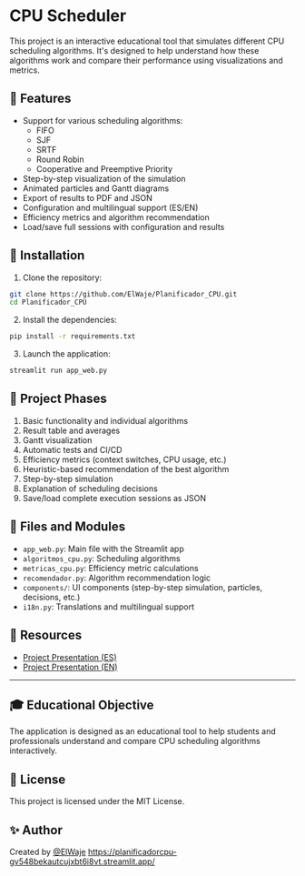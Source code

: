 # CPU Scheduler

This project is an interactive educational tool that simulates different CPU scheduling algorithms. It's designed to help understand how these algorithms work and compare their performance using visualizations and metrics.

## 🔧 Features

- Support for various scheduling algorithms:
  - FIFO
  - SJF
  - SRTF
  - Round Robin
  - Cooperative and Preemptive Priority
- Step-by-step visualization of the simulation
- Animated particles and Gantt diagrams
- Export of results to PDF and JSON
- Configuration and multilingual support (ES/EN)
- Efficiency metrics and algorithm recommendation
- Load/save full sessions with configuration and results

## 🚀 Installation

1. Clone the repository:

```bash
git clone https://github.com/ElWaje/Planificador_CPU.git
cd Planificador_CPU
```

2. Install the dependencies:

```bash
pip install -r requirements.txt
```

3. Launch the application:

```bash
streamlit run app_web.py
```

## 🧠 Project Phases

1. Basic functionality and individual algorithms
2. Result table and averages
3. Gantt visualization
4. Automatic tests and CI/CD
5. Efficiency metrics (context switches, CPU usage, etc.)
6. Heuristic-based recommendation of the best algorithm
7. Step-by-step simulation
8. Explanation of scheduling decisions
9. Save/load complete execution sessions as JSON

## 📂 Files and Modules

- `app_web.py`: Main file with the Streamlit app
- `algoritmos_cpu.py`: Scheduling algorithms
- `metricas_cpu.py`: Efficiency metric calculations
- `recomendador.py`: Algorithm recommendation logic
- `components/`: UI components (step-by-step simulation, particles, decisions, etc.)
- `i18n.py`: Translations and multilingual support

## 📝 Resources

- [Project Presentation (ES)](./docs/Presentacion_Proyecto_CPU_Solis_v3.pdf)
- [Project Presentation (EN)](./docs/Project_Presentation_CPU_Solis_v3_en.pdf)

---

## 🎓 Educational Objective

The application is designed as an educational tool to help students and professionals understand and compare CPU scheduling algorithms interactively.

## 📄 License

This project is licensed under the MIT License.

## ✨ Author

Created by [@ElWaje](https://github.com/ElWaje)
https://planificadorcpu-gv548bekautcujxbt6i8vt.streamlit.app/
